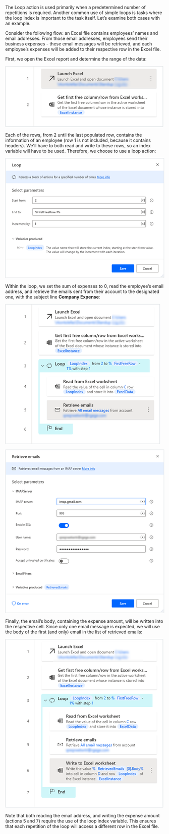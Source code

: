 The Loop action is used primarily when a predetermined number of repetitions is required. Another common use of simple loops is tasks where the loop index is important to the task itself. Let’s examine both cases with an example.

Consider the following flow: an Excel file contains employees’ names and email addresses. From those email addresses, employees send their business expenses - these email messages will be retrieved, and each employee’s expenses will be added to their respective row in the Excel file.

First, we open the Excel report and determine the range of the data:

![Screenshot of the workspace example.](..\media\workspace-example.png)

Each of the rows, from 2 until the last populated row, contains the information of an employee (row 1 is not included, because it contains headers). We'll have to both read and write to these rows, so an index variable will have to be used. Therefore, we choose to use a loop action:

![Screenshot of the Loop action properties.](..\media\loop-action-properties-continued.png)

Within the loop, we set the sum of expenses to 0, read the employee’s email address, and retrieve the emails sent from their account to the designated one, with the subject line **Company Expense**:

![Screenshot of the workspace loop example.](..\media\workspace-loop-example.png)

 ![Screenshot of the Retrieve emails action properties dialog.](..\media\retrieve-emails-action-properties.png)

Finally, the email’s body, containing the expense amount, will be written into the respective cell. Since only one email message is expected, we will use the body of the first (and only) email in the list of retrieved emails:

![Screenshot of the completed workspace loop example.](..\media\workspace-loop-example-continued.png)

Note that both reading the email address, and writing the expense amount (actions 5 and 7) require the use of the loop index variable. This ensures that each repetition of the loop will access a different row in the Excel file.
